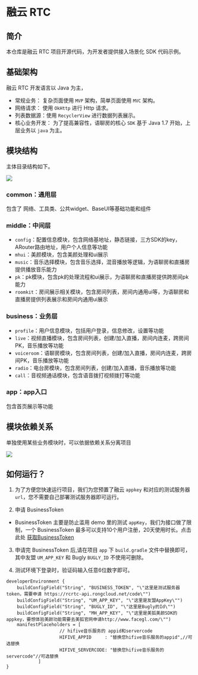 # 融云 RTC

## 简介
本仓库是融云 RTC 项目开源代码，为开发者提供接入场景化 SDK 代码示例。

## 基础架构

融云 RTC 开发语言以 Java 为主，

* 常规业务： 复杂页面使用 `MVP` 架构，简单页面使用 `MVC` 架构。
* 网络请求： 使用 `OkHttp` 进行 Http 请求。
* 列表数据源：使用 `RecyclerView` 进行数据列表展示。
* 核心业务开发： 为了提高兼容性，语聊房的核心 `SDK` 基于 Java 1.7 开始，上层业务以 `java` 为主。

## 模块结构

主体目录结构如下。

![](https://tva1.sinaimg.cn/large/e6c9d24ely1h0bumg2ki0j20np0b274n.jpg)

### common：通用层

包含了 网络、工具类、公共widget、BaseUI等基础功能和组件

### middle：中间层

* `config`：配置信息模块，包含网络基地址，静态链接，三方SDK的key，ARouter路由地址，用户个人信息等功能
* `mhui`：美颜模块，包含美颜处理和ui展示
* `music`：音乐选择模块，包含音乐选择，混音播放等逻辑，为语聊房和直播房提供播放音乐能力
* `pk`：pk模块，包含pk的处理流程和ui展示，为语聊房和直播房提供跨房间pk能力
* `roomkit`：房间展示相关模块，包含房间列表，房间内通用ui等，为语聊房和直播房提供列表展示和房间内通用ui展示

### business：业务层

* `profile`：用户信息模块，包括用户登录，信息修改，设置等功能
* `live`：视频直播模块，包含房间列表，创建/加入直播，房间内连麦，跨房间PK，音乐播放等功能
* `voiceroom`：语聊房模块，包含房间列表，创建/加入直播，房间内连麦，跨房间PK，音乐播放等功能
* `radio`：电台房模块，包含房间列表，创建/加入直播，音乐播放等功能
* `call`：音视频通话模块，包含语音拨打视频拨打等功能

### app：app入口

包含首页展示等功能

## 模块依赖关系

单独使用某些业务模块时，可以依据依赖关系分离项目

![](https://tva1.sinaimg.cn/large/e6c9d24ely1h0bxojva2jj20j30e4t97.jpg)

## 如何运行？

1. 为了方便您快速运行项目，我们为您预置了融云 `appkey` 和对应的测试服务器 `url`，您不需要自己部署测试服务器即可运行。

2. 申请 BusinessToken

- BusinessToken 主要是防止滥用 demo 里的测试 `appKey`，我们为接口做了限制，一个 BusinessToken
  最多可以支持10个用户注册，20天使用时长。点击此处 [获取BusinessToken](https://rcrtc-api.rongcloud.net/code)

3. 申请完 BusinessToken 后,请在项目 `app` 下 `build.gradle` 文件中替换即可，其中友盟 `UM_APP_KEY` 和 Bugly `BUGLY_ID`
   不使用可删除。

4. 测试环境下登录时，验证码输入任意6位数字即可。

```
developerEnvironment {
    buildConfigField("String", "BUSINESS_TOKEN", "\"这里是测试服务器token，需要申请 https://rcrtc-api.rongcloud.net/code\"")
    buildConfigField("String", "UM_APP_KEY", "\"这里是友盟AppKey\"")
    buildConfigField("String", "BUGLY_ID", "\"这里是Bugly的Id\"")
    buildConfigField("String", "MH_APP_KEY", "\"这里是美狐美颜SDK的appkey，要想体验美颜功能需要去美狐官网申请http://www.facegl.com/\"")
    manifestPlaceholders = [
                    // hifive音乐服务的 appid和servercode
                    HIFIVE_APPID     : "替换您hifive音乐服务的appid",//可选替换
                    HIFIVE_SERVERCODE: "替换您hifive音乐服务的servercode"//可选替换
            ]
}
```

